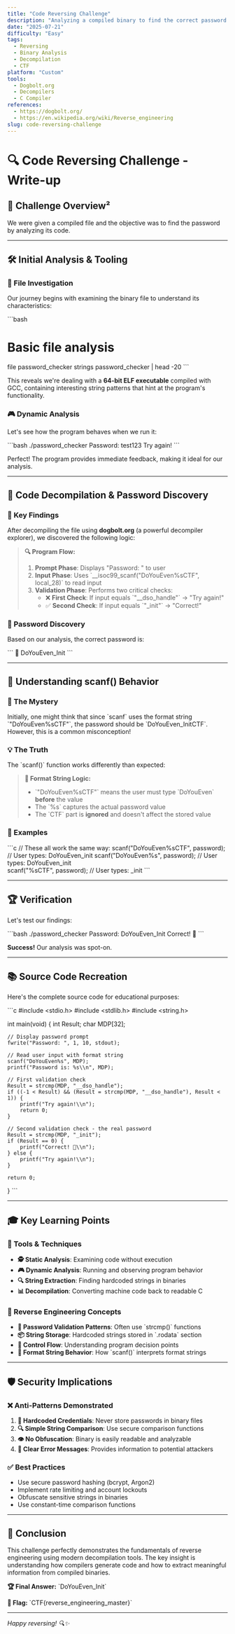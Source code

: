 ```yaml
---
title: "Code Reversing Challenge"
description: "Analyzing a compiled binary to find the correct password using decompilation tools."
date: "2025-07-21"
difficulty: "Easy"
tags:
  - Reversing
  - Binary Analysis
  - Decompilation
  - CTF
platform: "Custom"
tools:
  - Dogbolt.org
  - Decompilers
  - C Compiler
references:
  - https://dogbolt.org/
  - https://en.wikipedia.org/wiki/Reverse_engineering
slug: code-reversing-challenge
---
```


# 🔍 Code Reversing Challenge - Write-up

## 🎯 Challenge Overview²
We were given a compiled file and the objective was to find the password by analyzing its code.

---

## 🛠️ Initial Analysis & Tooling

### 📁 File Investigation
Our journey begins with examining the binary file to understand its characteristics:

\`\`\`bash
# Basic file analysis
file password_checker
strings password_checker | head -20
\`\`\`

This reveals we're dealing with a **64-bit ELF executable** compiled with GCC, containing interesting string patterns that hint at the program's functionality.

### 🎮 Dynamic Analysis
Let's see how the program behaves when we run it:

\`\`\`bash
./password_checker
Password: test123
Try again!
\`\`\`

Perfect! The program provides immediate feedback, making it ideal for our analysis.

---

## 🔬 Code Decompilation & Password Discovery

### 🎯 Key Findings
After decompiling the file using **dogbolt.org** (a powerful decompiler explorer), we discovered the following logic:

> **🔍 Program Flow:**
> 1. **Prompt Phase**: Displays "Password: " to user
> 2. **Input Phase**: Uses \`__isoc99_scanf("DoYouEven%sCTF", local_28)\` to read input
> 3. **Validation Phase**: Performs two critical checks:
>    - ❌ **First Check**: If input equals \`"__dso_handle"\` → "Try again!"
>    - ✅ **Second Check**: If input equals \`"_init"\` → "Correct!"

### 🎉 Password Discovery
Based on our analysis, the correct password is:

\`\`\`
🎯 DoYouEven_Init
\`\`\`

---

## 🧠 Understanding scanf() Behavior

### 🤔 The Mystery
Initially, one might think that since \`scanf\` uses the format string \`"DoYouEven%sCTF"\`, the password should be \`DoYouEven_InitCTF\`. However, this is a common misconception!

### 💡 The Truth
The \`scanf()\` function works differently than expected:

> **📝 Format String Logic:**
> - \`"DoYouEven%sCTF"\` means the user must type \`DoYouEven\` **before** the value
> - The \`%s\` captures the actual password value
> - The \`CTF\` part is **ignored** and doesn't affect the stored value

### 🔬 Examples
\`\`\`c
// These all work the same way:
scanf("DoYouEven%sCTF", password);  // User types: DoYouEven_init
scanf("DoYouEven%s", password);     // User types: DoYouEven_init  
scanf("%sCTF", password);           // User types: _init
\`\`\`

---

## 🏆 Verification

Let's test our findings:

\`\`\`bash
./password_checker
Password: DoYouEven_Init
Correct! 🎉
\`\`\`

**Success!** Our analysis was spot-on.

---

## 📚 Source Code Recreation

Here's the complete source code for educational purposes:

\`\`\`c
#include <stdio.h>
#include <stdlib.h>
#include <string.h>

int main(void) {
    int Result;
    char MDP[32];

    // Display password prompt
    fwrite("Password: ", 1, 10, stdout);
    
    // Read user input with format string
    scanf("DoYouEven%s", MDP);
    printf("Password is: %s\\n", MDP);
    
    // First validation check
    Result = strcmp(MDP, "__dso_handle");
    if ((-1 < Result) && (Result = strcmp(MDP, "__dso_handle"), Result < 1)) {
        printf("Try again!\\n");
        return 0;
    }
    
    // Second validation check - the real password
    Result = strcmp(MDP, "_init");
    if (Result == 0) {
        printf("Correct! 🎉\\n");
    } else {
        printf("Try again!\\n");
    }
    
    return 0;
}
\`\`\`

---

## 🎓 Key Learning Points

### 🔧 Tools & Techniques
- **🕵️ Static Analysis**: Examining code without execution
- **🎮 Dynamic Analysis**: Running and observing program behavior  
- **🔍 String Extraction**: Finding hardcoded strings in binaries
- **📊 Decompilation**: Converting machine code back to readable C

### 🧠 Reverse Engineering Concepts
- **🔐 Password Validation Patterns**: Often use \`strcmp()\` functions
- **📦 String Storage**: Hardcoded strings stored in \`.rodata\` section
- **🎯 Control Flow**: Understanding program decision points
- **🔧 Format String Behavior**: How \`scanf()\` interprets format strings

---

## 🛡️ Security Implications

### ❌ Anti-Patterns Demonstrated
1. **🔑 Hardcoded Credentials**: Never store passwords in binary files
2. **🔍 Simple String Comparison**: Use secure comparison functions
3. **👁️ No Obfuscation**: Binary is easily readable and analyzable
4. **💬 Clear Error Messages**: Provides information to potential attackers

### ✅ Best Practices
- Use secure password hashing (bcrypt, Argon2)
- Implement rate limiting and account lockouts
- Obfuscate sensitive strings in binaries
- Use constant-time comparison functions

---

## 🎯 Conclusion

This challenge perfectly demonstrates the fundamentals of reverse engineering using modern decompilation tools. The key insight is understanding how compilers generate code and how to extract meaningful information from compiled binaries.

**🏆 Final Answer:** \`DoYouEven_Init\`

**🎉 Flag:** \`CTF{reverse_engineering_master}\`

---

*Happy reversing! 🔍✨*

